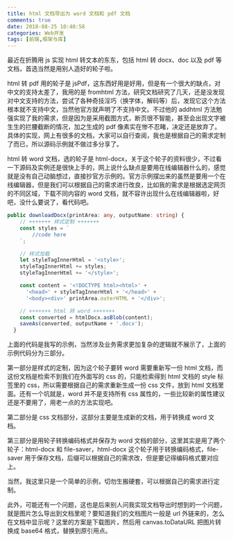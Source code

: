 ```yaml
---
title: html 文档导出为 word 文档和 pdf 文档
comments: true
date: 2018-08-25 10:40:58
categories: Web开发
tags: [前端,框架与库]
---
```


最近在折腾用 js 实现 html 转文本的东东，包括 html 转 docx、doc 以及 pdf 等文档，首选当然是用别人造好的轮子啦。

html 转 pdf 用的轮子是 jsPdf，这东西好用是好用，但是有一个很大的缺点，对中文的支持太差了，我用的是 fromhtml 方法，研究文档研究了几天，还是没发现对中文支持的方法，尝试了各种奇技淫巧（换字体，解码等）后，发现它这个方法根本就不支持中文，当然他官方就声明了不支持中文。不过他的 addhtml 方法勉强实现了我的需求，但是因为是采用截图方式，断页很不智能，甚至会出现文字被生生的拦腰截断的情况，加之生成的 pdf 像素实在惨不忍睹，决定还是放弃了。具体的实现，网上有很多的文档，大家可以自行查阅，我也是根据自己的需求定制了而已，所以源码示例就不做过多分享了。

html 转 word 文档，选的轮子是 html-docx，关于这个轮子的资料很少，不过看一下源码及实例还是很快上手的，网上说什么缺点是要用在线编辑器什么的，感觉就是没有自己动脑想过，直接抄官方示例的。官方示例摆出来的虽然是要用一个在线编辑器，但是我们可以根据自己的需求进行改良，比如我的需求是根据选定网页的不同区域，下载不同内容的 word 文档，就不容许出现什么在线编辑器啦，好吧，没什么要说了，看代码吧。

```ts
public downloadDocx(printArea: any, outputName: string) {
    // +++++++ 样式定制 +++++++
    const styles = `
        //code here
    `;

    // 样式加载
    let styleTagInnerHtml = '<style>';
    styleTagInnerHtml += styles;
    styleTagInnerHtml += '</style>';

    const content = '<!DOCTYPE html><html>' +
      '<head>' + styleTagInnerHtml + '</head>' +
      '<body><div>' printArea.outerHTML + '</div>';

    // +++++++ html 转 word +++++++
    const converted = htmlDocx.asBlob(content);
    saveAs(converted, outputName + '.docx');
  }
```

上面的代码是我写的示例，当然涉及业务需求更加复杂的逻辑就不展示了，上面的示例代码分为三部分。

第一部分是样式的定制，因为这个轮子要转 word 需要重新写一份 html 文档，而这份文档是检索不到我们在外面写的 css 的，只能检索得到 html 文档的 style 标签里的 css，所以需要根据自己的需求重新生成一份 css 文件，放到 html 文档里面。还有一个坑就是，word 并不是支持所有 css 属性的，一些比较新的属性建议还是不要用了，用老一点的方法实现吧。

第二部分是 css 文档部分，这部分主要是生成新的文档，用于转换成 word 文档。

第三部分是用轮子转换编码格式并保存为 word 文档的部分，这里其实是用了两个轮子：html-docx 和 file-saver，html-docx 这个轮子用于转换编码格式，file-saver 用于保存文档，后缀可以根据自己的需求改，但是要记得编码格式要对应上。

当然，我这里只是一个简单的示例，切勿生搬硬套，可以根据自己的需求进行定制。

此外，可能还有一个问题，这也是后来别人问我实现文档导出时想到的一个问题，就是图片怎么导出到文档里呢？要知道我们的文档图片一般是 url 外链来的，怎么在文档中显示呢？这里的方案是下载图片，然后用 canvas.toDataURL 把图片转换成 base64 格式，替换到原引用点。

